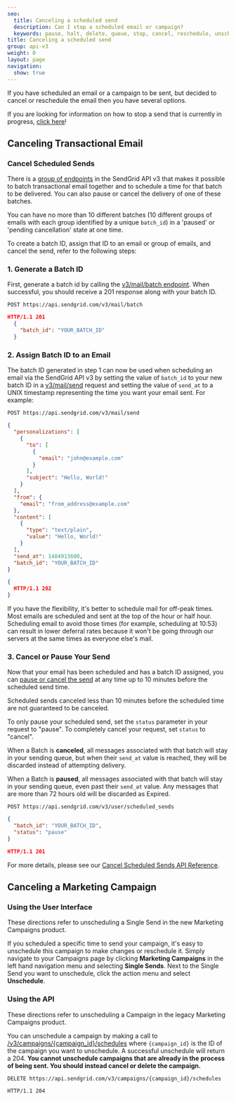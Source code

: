 ```yaml
---
seo:
  title: Canceling a scheduled send
  description: Can I stop a scheduled email or campaign?
  keywords: pause, halt, delete, queue, stop, cancel, reschedule, unschedule
title: Canceling a scheduled send
group: api-v3
weight: 0
layout: page
navigation:
  show: true
---
```


If you have scheduled an email or a campaign to be sent, but decided to cancel or reschedule the email then you have several options.

<call-out type="warning">

If you are looking for information on how to stop a send that is currently in progress, [click here]({{root_url}}/for-developers/sending-email/stopping-an-in-progress-send/)!

</call-out>

## Canceling Transactional Email

### Cancel Scheduled Sends

There is a [group of endpoints](https://sendgrid.api-docs.io/v3.0/cancel-scheduled-sends) in the SendGrid API v3 that makes it possible to batch transactional email together and to schedule a time for that batch to be delivered. You can also pause or cancel the delivery of one of these batches.

<call-out>

You can have no more than 10 different batches (10 different groups of emails with each group identified by a unique `batch_id`) in a 'paused' or 'pending cancellation' state at one time.

</call-out>

To create a batch ID, assign that ID to an email or group of emails, and cancel the send, refer to the following steps:

### 1. Generate a Batch ID

First, generate a batch id by calling the [v3/mail/batch endpoint](https://sendgrid.api-docs.io/v3.0/cancel-scheduled-sends/create-a-batch-id). When successful, you should receive a 201 response along with your batch ID.

`POST https://api.sendgrid.com/v3/mail/batch`

```json
HTTP/1.1 201
  {
    "batch_id": "YOUR_BATCH_ID"
  }
```

### 2. Assign Batch ID to an Email

The batch ID generated in step 1 can now be used when scheduling an email via the SendGrid API v3 by setting the value of `batch_id` to your new batch ID in a [v3/mail/send](https://sendgrid.api-docs.io/v3.0/mail-send/v3-mail-send) request and setting the value of `send_at` to a UNIX timestamp representing the time you want your email sent. For example:

`POST https://api.sendgrid.com/v3/mail/send`

```json
{
  "personalizations": [
    {
      "to": [
        {
          "email": "john@example.com"
        }
      ],
      "subject": "Hello, World!"
    }
  ],
  "from": {
    "email": "from_address@example.com"
  },
  "content": [
    {
      "type": "text/plain",
      "value": "Hello, World!"
    }
  ],
  "send_at": 1484913600,
  "batch_id": "YOUR_BATCH_ID"
}
```

```json
{
  HTTP/1.1 202
}
```

<call-out>

If you have the flexibility, it's better to schedule mail for off-peak times. Most emails are scheduled and sent at the top of the hour or half hour. Scheduling email to avoid those times (for example, scheduling at 10:53) can result in lower deferral rates because it won't be going through our servers at the same times as everyone else's mail.

</call-out>

### 3. Cancel or Pause Your Send

Now that your email has been scheduled and has a batch ID assigned, you can [pause or cancel the send](https://sendgrid.api-docs.io/v3.0/cancel-scheduled-sends/cancel-or-pause-a-scheduled-send) at any time up to 10 minutes before the scheduled send time.

<call-out type="warning">

Scheduled sends canceled less than 10 minutes before the scheduled time are not guaranteed to be canceled.

</call-out>

To only pause your scheduled send, set the `status` parameter in your request to "pause". To completely cancel your request, set `status` to "cancel".

When a Batch is **canceled**, all messages associated with that batch will stay in your sending queue, but when their `send_at` value is reached, they will be discarded instead of attempting delivery.

When a Batch is **paused**, all messages associated with that batch will stay in your sending queue, even past their `send_at` value. Any messages that are more than 72 hours old will be discarded as Expired.

`POST https://api.sendgrid.com/v3/user/scheduled_sends`

```json
{
  "batch_id": "YOUR_BATCH_ID",
  "status": "pause"
}
```

```json
HTTP/1.1 201
```

For more details, please see our [Cancel Scheduled Sends API Reference](https://sendgrid.api-docs.io/v3.0/cancel-scheduled-sends).

## Canceling a Marketing Campaign

### Using the User Interface

 <call-out>

These directions refer to unscheduling a Single Send in the new Marketing Campaigns product.

</call-out>

If you scheduled a specific time to send your campaign, it's easy to unschedule this campaign to make changes or reschedule it. Simply navigate to your Campaigns page by clicking **Marketing Campaigns** in the left hand navigation menu and selecting **Single Sends**. Next to the Single Send you want to unschedule, click the action menu and select **Unschedule**.

### Using the API

  <call-out>

These directions refer to unscheduling a Campaign in the legacy Marketing Campaigns product.

</call-out>

You can unschedule a campaign by making a call to [/v3/campaigns/{campaign_id}/schedules](https://sendgrid.api-docs.io/v3.0/cancel-scheduled-sends/cancel-or-pause-a-scheduled-send) where `{campaign_id}` is the ID of the campaign you want to unschedule. A successful unschedule will return a 204. **You cannot unschedule campaigns that are already in the process of being sent. You should instead cancel or delete the campaign.**

`DELETE https://api.sendgrid.com/v3/campaigns/{campaign_id}/schedules`

`HTTP/1.1 204`
